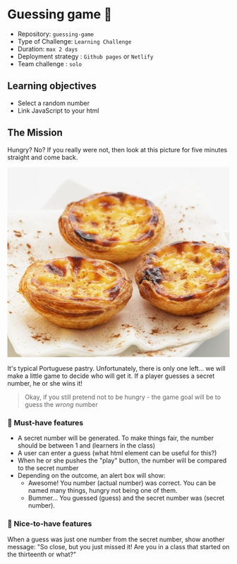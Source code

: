 # Guessing game 🤔

- Repository: `guessing-game`
- Type of Challenge: `Learning Challenge`
- Duration: `max 2 days`
- Deployment strategy : `Github pages` or `Netlify`
- Team challenge : `solo`

## Learning objectives
- Select a random number
- Link JavaScript to your html

## The Mission
Hungry? No?
If you really were not, then look at this picture for five minutes straight and come back.

![](assets/pasteis.jpg)

It's typical Portuguese pastry.
Unfortunately, there is only one left... we will make a little game to decide who will get it.
If a player guesses a secret number, he or she wins it!

> Okay, if you still pretend not to be hungry - the game goal will be to guess the *wrong* number

### 🌱 Must-have features
- A secret number will be generated. To make things fair, the number should be between 1 and (learners in the class)
- A user can enter a guess (what html element can be useful for this?)
- When he or she pushes the "play" button, the number will be compared to the secret number
- Depending on the outcome, an alert box will show:
    - Awesome! You number (actual number) was correct. You can be named many things, hungry not being one of them.
    - Bummer... You guessed (guess) and the secret number was (secret number).
    
### 🌼 Nice-to-have features
When a guess was just one number from the secret number, show another message: "So close, but you just missed it! Are you in a class that started on the thirteenth or what?"